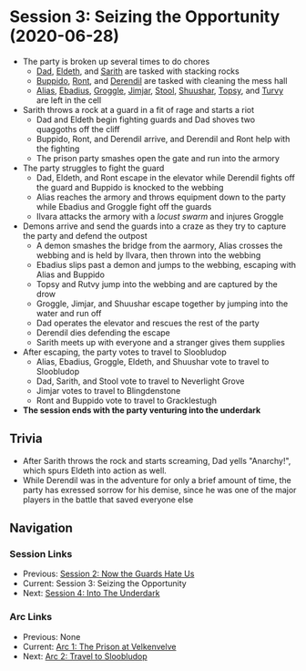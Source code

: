 # Session 3: Seizing the Opportunity (2020-06-28)
* The party is broken up several times to do chores
    * [Dad](../../characters/pcs/dad.md), [Eldeth](../../characters/party/eldeth.md), and [Sarith](../../characters/party/sarith.md) are tasked with stacking rocks
    * [Buppido](../../characters/party/buppido.md), [Ront](../../characters/party/ront.md), and [Derendil](../../characters/party/derendil.md) are tasked with cleaning the mess hall
    * [Alias](../../characters/pcs/alias.md), [Ebadius](../../characters/pcs/ebadius.md), [Groggle](../../characters/pcs/groggle.md), [Jimjar](../../characters/party/jimjar.md), [Stool](../../characters/party/stool.md), [Shuushar](../../characters/party/shuushar.md), [Topsy](../../characters/party/topsy.md), and [Turvy](../../characters/party/turvy.md) are left in the cell
* Sarith throws a rock at a guard in a fit of rage and starts a riot
    * Dad and Eldeth begin fighting guards and Dad shoves two quaggoths off the cliff
    * Buppido, Ront, and Derendil arrive, and Derendil and Ront help with the fighting
    * The prison party smashes open the gate and run into the armory
* The party struggles to fight the guard
    * Dad, Eldeth, and Ront escape in the elevator while Derendil fights off the guard and Buppido is knocked to the webbing
    * Alias reaches the armory and throws equipment down to the party while Ebadius and Groggle fight off the guards
    * Ilvara attacks the armory with a *locust swarm* and injures Groggle
* Demons arrive and send the guards into a craze as they try to capture the party and defend the outpost
    * A demon smashes the bridge from the aarmory, Alias crosses the webbing and is held by Ilvara, then thrown into the webbing
    * Ebadius slips past a demon and jumps to the webbing, escaping with Alias and Buppido
    * Topsy and Rutvy jump into the webbing and are captured by the drow
    * Groggle, Jimjar, and Shuushar escape together by jumping into the water and run off
    * Dad operates the elevator and rescues the rest of the party
    * Derendil dies defending the escape
    * Sarith meets up with everyone and a stranger gives them supplies
* After escaping, the party votes to travel to Sloobludop
    * Alias, Ebadius, Groggle, Eldeth, and Shuushar vote to travel to Sloobludop
    * Dad, Sarith, and Stool vote to travel to Neverlight Grove
    * Jimjar votes to travel to Blingdenstone
    * Ront and Buppido vote to travel to Gracklestugh
* **The session ends with the party venturing into the underdark**

## Trivia
* After Sarith throws the rock and starts screaming, Dad yells "Anarchy!", which spurs Eldeth into action as well.
* While Derendil was in the adventure for only a brief amount of time, the party has exressed sorrow for his demise, since he was one of the major players in the battle that saved everyone else

## Navigation
### Session Links
* Previous: [Session 2: Now the Guards Hate Us](session02-2020-06-14.md)
* Current: Session 3: Seizing the Opportunity
* Next: [Session 4: Into The Underdark](../arc02/session04-2020-07-12.md)

### Arc Links
* Previous: None
* Current: [Arc 1: The Prison at Velkenvelve](info.md)
* Next: [Arc 2: Travel to Sloobludop](../arc02/info.md)
